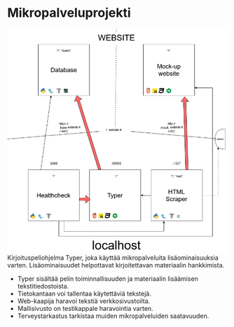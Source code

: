# Mikropalveluprojekti
![](/arch.png)
Kirjoituspeliohjelma Typer, joka käyttää mikropalveluita lisäominaisuuksia varten. Lisäominaisuudet helpottavat kirjoitettavan materiaalin hankkimista.
- Typer sisältää pelin toiminnallisuuden ja materiaalin lisäämisen tekstitiedostoista.
- Tietokantaan voi tallentaa käytettäviä tekstejä.
- Web-kaapija haravoi tekstiä verkkosivustoilta.
- Mallisivusto on testikappale haravointia varten.
- Terveystarkastus tarkistaa muiden mikropalveluiden saatavuuden.